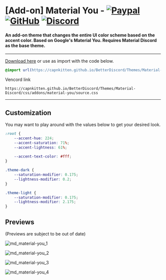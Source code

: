 # [Add-on] Material You - [![Paypal][paypal-logo]][paypal-url] [![GitHub][github-logo]][github-url] [![Discord][discord-logo]][discord-url]
#### An add-on theme that changes the entire UI color scheme based on the accent color. Based on Google's Material You. Requires Material Discord as the base theme.

<hr>

[Download here](https://capnkitten.github.io/BetterDiscord/Download/?theme=Material-Discord&addon=material-you) or use as import with the code below.
```css
@import url(https://capnkitten.github.io/BetterDiscord/Themes/Material-Discord/css/addons/material-you/source.css);
```

Vencord link
```
https://capnkitten.github.io/BetterDiscord/Themes/Material-Discord/css/addons/material-you/source.css
```

<hr>

## Customization

You may want to play around with the values below to get your desired look.

```css
:root {
    --accent-hue: 224;
    --accent-saturation: 71%;
    --accent-lightness: 61%;
    
    --accent-text-color: #fff;
}

.theme-dark {
    --saturation-modifier: 0.175;
    --lightness-modifier: 0.2;
}

.theme-light {
    --saturation-modifier: 0.175;
    --lightness-modifier: 2.175;
}
```

## Previews

(Previews are subject to be out of date)

![md_material-you_1](https://user-images.githubusercontent.com/4013216/223891860-6fd61a40-c559-47f9-8a7f-f31b2222d032.png)

![md_material-you_2](https://user-images.githubusercontent.com/4013216/223891898-0fe2ffb0-550e-4e29-85e2-8ac48c5dc3d6.png)

![md_material-you_3](https://user-images.githubusercontent.com/4013216/223891911-abcd2852-abff-477e-a3b2-159fcfba2889.png)

![md_material-you_4](https://user-images.githubusercontent.com/4013216/223891932-fc3388cb-0e5c-4928-bd32-b46076f578ae.png)

[paypal-logo]: https://img.shields.io/static/v1?label=PayPal&message=Donate&style=flat&logo=paypal&color=blue
[paypal-url]: https://paypal.me/capnkitten

[github-logo]: https://img.shields.io/static/v1?label=GitHub&message=Sponsor&style=flat&logo=github&color=black
[github-url]: https://github.com/sponsors/CapnKitten

[discord-logo]: https://img.shields.io/static/v1?label=Discord&message=Server&style=flat&logo=discord&color=blue
[discord-url]: https://discord.gg/jzJkA6Z
